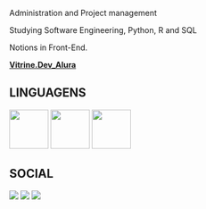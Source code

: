 Administration and Project management

Studying Software Engineering, Python, R and SQL

Notions in Front-End.

**[Vitrine.Dev_Alura](https://cursos.alura.com.br/vitrinedev/miguelhcjs)**

## LINGUAGENS
<div style='display: inline-block;'>
  <img width='70em' src='https://icons.iconarchive.com/icons/cornmanthe3rd/plex/96/Other-python-icon.png'>
  <img width='70em' src="https://cdn.jsdelivr.net/gh/devicons/devicon/icons/r/r-original.svg" />
  <img width='70em' src='https://icons.iconarchive.com/icons/hechiceroo/mnemo/128/sql-icon.png'>
<div>

  
## SOCIAL
<div style='display: inline-block;'>
  <a href='https://www.linkedin.com/in/miguel-ten%C3%B3rio-b34a24140/' target='_blank'><img src="https://img.shields.io/badge/LinkedIn-0077B5?style=for-the-badge&logo=linkedin&logoColor=white" /></a>
  <a href='https://www.instagram.com/miguelhcssjs/' target='_blank'><img src='https://img.shields.io/badge/Instagram-E4405F?style=for-the-badge&logo=instagram&logoColor=white' /></a>
  <a href='https://www.facebook.com/miguel.esseker' target='_blank'><img src="https://img.shields.io/badge/Facebook-1877F2?style=for-the-badge&logo=facebook&logoColor=white" /></a>
</div>
